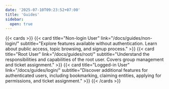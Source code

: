 ```yaml
---
date: '2025-07-10T09:23:52+07:00'
title: 'Guides'
sidebar:
  open: true
---
```


{{< cards >}}
  {{< card title="Non-login User" link="/docs/guides/non-login/" subtitle="Explore features available without authentication. Learn about public access, topic browsing, and signup process." >}}
  {{< card title="Root User" link="/docs/guides/root/" subtitle="Understand the responsibilities and capabilities of the root user. Covers group management and ticket assignment." >}}
  {{< card title="Logged-in User" link="/docs/guides/login/" subtitle="Discover additional features for authenticated users, including bookmarking, claiming entities, applying for permissions, and ticket assignment." >}}
{{< /cards >}}
